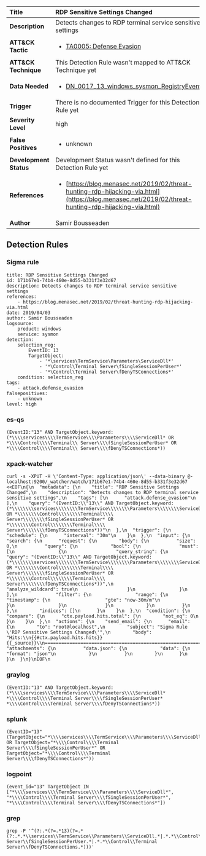 | Title                    | RDP Sensitive Settings Changed       |
|:-------------------------|:------------------|
| **Description**          | Detects changes to RDP terminal service sensitive settings |
| **ATT&amp;CK Tactic**    |  <ul><li>[TA0005: Defense Evasion](https://attack.mitre.org/tactics/TA0005)</li></ul>  |
| **ATT&amp;CK Technique** |  This Detection Rule wasn't mapped to ATT&amp;CK Technique yet  |
| **Data Needed**          | <ul><li>[DN_0017_13_windows_sysmon_RegistryEvent](../Data_Needed/DN_0017_13_windows_sysmon_RegistryEvent.md)</li></ul>  |
| **Trigger**              |  There is no documented Trigger for this Detection Rule yet  |
| **Severity Level**       | high |
| **False Positives**      | <ul><li>unknown</li></ul>  |
| **Development Status**   |  Development Status wasn't defined for this Detection Rule yet  |
| **References**           | <ul><li>[https://blog.menasec.net/2019/02/threat-hunting-rdp-hijacking-via.html](https://blog.menasec.net/2019/02/threat-hunting-rdp-hijacking-via.html)</li></ul>  |
| **Author**               | Samir Bousseaden |


## Detection Rules

### Sigma rule

```
title: RDP Sensitive Settings Changed
id: 171b67e1-74b4-460e-8d55-b331f3e32d67
description: Detects changes to RDP terminal service sensitive settings
references:
    - https://blog.menasec.net/2019/02/threat-hunting-rdp-hijacking-via.html
date: 2019/04/03
author: Samir Bousseaden
logsource:
    product: windows
    service: sysmon
detection:
    selection_reg:
        EventID: 13
        TargetObject:
            - '*\services\TermService\Parameters\ServiceDll*'
            - '*\Control\Terminal Server\fSingleSessionPerUser*'
            - '*\Control\Terminal Server\fDenyTSConnections*'
    condition: selection_reg
tags:
    - attack.defense_evasion
falsepositives:
    - unknown
level: high

```





### es-qs
    
```
(EventID:"13" AND TargetObject.keyword:(*\\\\services\\\\TermService\\\\Parameters\\\\ServiceDll* OR *\\\\Control\\\\Terminal\\ Server\\\\fSingleSessionPerUser* OR *\\\\Control\\\\Terminal\\ Server\\\\fDenyTSConnections*))
```


### xpack-watcher
    
```
curl -s -XPUT -H \'Content-Type: application/json\' --data-binary @- localhost:9200/_watcher/watch/171b67e1-74b4-460e-8d55-b331f3e32d67 <<EOF\n{\n  "metadata": {\n    "title": "RDP Sensitive Settings Changed",\n    "description": "Detects changes to RDP terminal service sensitive settings",\n    "tags": [\n      "attack.defense_evasion"\n    ],\n    "query": "(EventID:\\"13\\" AND TargetObject.keyword:(*\\\\\\\\services\\\\\\\\TermService\\\\\\\\Parameters\\\\\\\\ServiceDll* OR *\\\\\\\\Control\\\\\\\\Terminal\\\\ Server\\\\\\\\fSingleSessionPerUser* OR *\\\\\\\\Control\\\\\\\\Terminal\\\\ Server\\\\\\\\fDenyTSConnections*))"\n  },\n  "trigger": {\n    "schedule": {\n      "interval": "30m"\n    }\n  },\n  "input": {\n    "search": {\n      "request": {\n        "body": {\n          "size": 0,\n          "query": {\n            "bool": {\n              "must": [\n                {\n                  "query_string": {\n                    "query": "(EventID:\\"13\\" AND TargetObject.keyword:(*\\\\\\\\services\\\\\\\\TermService\\\\\\\\Parameters\\\\\\\\ServiceDll* OR *\\\\\\\\Control\\\\\\\\Terminal\\\\ Server\\\\\\\\fSingleSessionPerUser* OR *\\\\\\\\Control\\\\\\\\Terminal\\\\ Server\\\\\\\\fDenyTSConnections*))",\n                    "analyze_wildcard": true\n                  }\n                }\n              ],\n              "filter": {\n                "range": {\n                  "timestamp": {\n                    "gte": "now-30m/m"\n                  }\n                }\n              }\n            }\n          }\n        },\n        "indices": []\n      }\n    }\n  },\n  "condition": {\n    "compare": {\n      "ctx.payload.hits.total": {\n        "not_eq": 0\n      }\n    }\n  },\n  "actions": {\n    "send_email": {\n      "email": {\n        "to": "root@localhost",\n        "subject": "Sigma Rule \'RDP Sensitive Settings Changed\'",\n        "body": "Hits:\\n{{#ctx.payload.hits.hits}}{{_source}}\\n================================================================================\\n{{/ctx.payload.hits.hits}}",\n        "attachments": {\n          "data.json": {\n            "data": {\n              "format": "json"\n            }\n          }\n        }\n      }\n    }\n  }\n}\nEOF\n
```


### graylog
    
```
(EventID:"13" AND TargetObject.keyword:(*\\\\services\\\\TermService\\\\Parameters\\\\ServiceDll* *\\\\Control\\\\Terminal Server\\\\fSingleSessionPerUser* *\\\\Control\\\\Terminal Server\\\\fDenyTSConnections*))
```


### splunk
    
```
(EventID="13" (TargetObject="*\\\\services\\\\TermService\\\\Parameters\\\\ServiceDll*" OR TargetObject="*\\\\Control\\\\Terminal Server\\\\fSingleSessionPerUser*" OR TargetObject="*\\\\Control\\\\Terminal Server\\\\fDenyTSConnections*"))
```


### logpoint
    
```
(event_id="13" TargetObject IN ["*\\\\services\\\\TermService\\\\Parameters\\\\ServiceDll*", "*\\\\Control\\\\Terminal Server\\\\fSingleSessionPerUser*", "*\\\\Control\\\\Terminal Server\\\\fDenyTSConnections*"])
```


### grep
    
```
grep -P '^(?:.*(?=.*13)(?=.*(?:.*.*\\services\\TermService\\Parameters\\ServiceDll.*|.*.*\\Control\\Terminal Server\\fSingleSessionPerUser.*|.*.*\\Control\\Terminal Server\\fDenyTSConnections.*)))'
```



